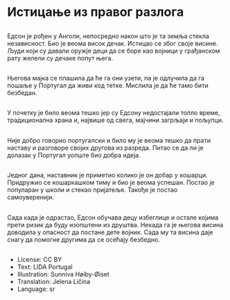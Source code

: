 # Истицање из правог разлога

##
Едсон је рођен у Анголи, непосредно након што је та земља стекла независност. Био је веома висок дечак. Истицао се због своје висине. Људи који су давали оружје деци да се боре као војници у грађанском рату желели су дечаке попут њега.

##
Његова мајка се плашила да ће га они узети, па је одлучила да га пошаље у Португал да живи код тетке. Мислила је да ће тамо бити безбедан.

##
У почетку је било веома тешко јер су Едсону недостајали топло време, традиционална храна и, највише од свега, мајчини загрљаји и пољупци.

##
Није добро говорио португалски и било му је веома тешко да прати наставу и разговоре својих другова из разреда. Питао се да ли је долазак у Португал уопште био добра идеја.

##
Једног дана, наставник је приметио колико је он добар у кошарци. Придружио се кошаркашком тиму и био је веома успешан. Постао је популаран у школи и стекао пријатеље. Такође је постао самоуверенији.

##
Сада када је одрастао, Едсон обучава децу избеглице и остале којима прети ризик да буду изопштени из друштва. Некада га је његова висина доводила у опасност да постане дете војник. Сада му та висина даје снагу да помогне другима да се осећају безбедно.

##
* License: CC BY
* Text: LIDA Portugal
* Illustration: Sunniva Høiby-Øiset
* Translation: Jelena Ličina
* Language: sr
